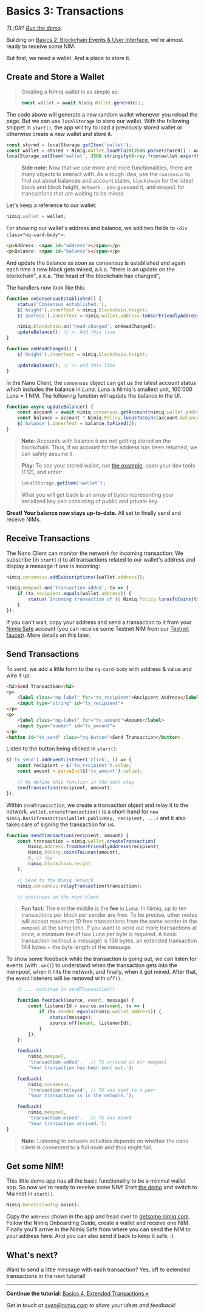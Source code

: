 # Basics 3: Transactions

_TL;DR? [Run the demo](playground.html#basics-3-transactions-demo.html)._

Building on [Basics 2: Blockchain Events & User Interface](basics-2-events-and-ui),
we're almost ready to receive some NIM.

But first, we need a wallet. And a place to store it.

## Create and Store a Wallet

> Creating a Nimiq wallet is as simple as:
>
> ```js
> const wallet = await Nimiq.Wallet.generate();
> ```

The code above will generate a new random wallet whenever you reload the page. But we can use `localStorage` to store our wallet.
With the following snippet in `start()`, the app will try to load a previously stored wallet or
otherwise create a new wallet and store it.

```js
const stored = localStorage.getItem('wallet');
const wallet = stored ? Nimiq.Wallet.loadPlain(JSON.parse(stored)) : await Nimiq.Wallet.generate();
localStorage.setItem('wallet', JSON.stringify(Array.from(wallet.exportPlain())));
```

>**Side note**: Now that we use more and more functionalities, there are many objects to interact with.
>As a rough idea, use the `consensus` to find out about balances and account states,
>`blockchain` for the latest block and block height,
>`network`&hellip; you guessed it, and
>`mempool` for transactions that are waiting to be mined.

Let's keep a reference to our wallet:

```js
nimiq.wallet = wallet;
```

For showing our wallet's address and balance, we add two fields to `<div class="nq-card-body">`:

```html
<p>Address: <span id="address"></span></p>
<p>Balance: <span id="balance"></span></p>
```

And update the balance as soon as consensus is established
and again each time a new block gets mined,
a.k.a. "there is an update on the blockchain",
a.k.a. "the head of the blockchain has changed",

The handlers now look like this:

```js
function onConsensusEstablished() {
    status('Consensus established.');
    $('height').innerText = nimiq.blockchain.height;
    $('address').innerText = nimiq.wallet.address.toUserFriendlyAddress();

    nimiq.blockchain.on('head-changed', onHeadChanged);
    updateBalance(); // <- Add this line
}

function onHeadChanged() {
    $('height').innerText = nimiq.blockchain.height;

    updateBalance(); // <- and this line
}
```

In the Nano Client, the `consensus` object can get us the latest account status which includes the balance in _Luna_.
Luna is Nimiq's smallest unit, 100'000 Luna = 1 NIM. The following function will update the balance in the UI.

```js
function async updateBalance() {
    const account = await nimiq.consensus.getAccount(nimiq.wallet.address)
    const balance = account ? Nimiq.Policy.lunasToCoins(account.balance) : 0;
    $('balance').innerText = balance.toFixed(2);
}
```

> **Note**: Accounts with balance `0` are not getting stored on the blockchain.
> Thus, if no account for the address has been returned, we can safely assume `0`.
>
> **Play:** To see your stored wallet, run [the example](playground.html#basics-3-transactions-demo.html),
> open your dev tools (F12), and enter:
>
> ```js
> localStorage.getItem('wallet');
> ```
>
> What you will get back is an array of bytes representing your serialized key pair consisting of public and private key.

**Great! Your balance now stays up-to-date.**
All set to finally send and receive NIMs.

## Receive Transactions

The Nano Client can monitor the network for incoming transaction:
We subscribe (in `start()`) to all transactions related to our wallet's address and
display a message if one is incoming:

```js
nimiq.consensus.addSubscriptions([wallet.address]);

nimiq.mempool.on('transaction-added', tx => {
    if (tx.recipient.equals(wallet.address)) {
        status(`Incoming transaction of ${ Nimiq.Policy.lunasToCoins(tx.value) } NIM.`);
    }
});
```

If you can't wait, copy your address and send a transaction to it from your
[Nimiq Safe](https://safe.nimiq-testnet.com) account
(you can receive some Testnet NIM from our [Testnet faucet](https://getsome.nimiq-testnet.com)).
More details on this later.

## Send Transactions

To send, we add a little form to the `nq-card-body` with address & value and wire it up.

```html
<h2>Send Transaction</h2>
<p>
    <label class="nq-label" for="tx_recipient">Recipient Address</label>
    <input type="string" id="tx_recipient">
</p>
<p>
    <label class="nq-label" for="tx_amount">Amount</label>
    <input type="number" id="tx_amount">
</p>
<button id="tx_send" class="nq-button">Send Transaction</button>
```

Listen to the button being clicked in `start()`:

```js
$('tx_send').addEventListener('click', () => {
    const recipient = $('tx_recipient').value;
    const amount = parseInt($('tx_amount').value);

    // We define this function in the next step
    sendTransaction(recipient, amount);
});
```

Within `sendTransaction`, we create a transaction object and relay it to the network.
`wallet.createTransaction()` is a short-hand for
`new Nimiq.BasicTransaction(wallet.publicKey, recipient, ...)` and
it also takes care of signing the transaction for us.

```js
function sendTransaction(recipient, amount) {
    const transaction = nimiq.wallet.createTransaction(
        Nimiq.Address.fromUserFriendlyAddress(recipient),
        Nimiq.Policy.coinsToLunas(amount),
        0, // fee
        nimiq.blockchain.height
    );

    // Send to the Nimiq network
    nimiq.consensus.relayTransaction(transaction);

    // continues in the next block
```

> **Fun fact:** The `0` in the middle is the **fee** in Luna.
> In Nimiq, up to ten transactions per block per sender are free.
> To be precise, other nodes will accept maximum 10 free transactions from the same sender in the `mempool` at the same time.
> If you want to send out more transactions at once, a minimum fee of two Luna per byte is required.
> A basic transaction (without a message) is 138 bytes, an extended transaction 144 bytes + the byte length of the message.

To show some feedback while the transaction is going out,
we can listen for events (with `.on()`) to understand when
the transaction gets into the mempool,
when it hits the network, and finally, when it got mined.
After that, the event listeners will be removed with `off()`.

```js
    // ... continue in sendTransaction()

    function feedback(source, event, message) {
        const listenerId = source.on(event, tx => {
            if (tx.sender.equals(nimiq.wallet.address)) {
                status(message);
                source.off(event, listenerId);
            }
        });
    };

    feedback(
        nimiq.mempool,
        'transaction-added',   // TX arrived in our mempool
        'Your transaction has been sent out.');

    feedback(
        nimiq.consensus,
        'transaction-relayed', // TX was sent to a peer
        'Your transaction is in the network.');

    feedback(
        nimiq.mempool,
        'transaction-mined',   // TX was mined
        'Your transaction arrived.');
}
```

>**Note:** Listening to network activities depends on whether the nano client is connected to a full node
>and thus might fail.

## Get some NIM!

This little demo app has all the basic functionality to be a minimal wallet app.
So now we're ready to receive some NIM!
Start [the demo](playground.html#basics-3-transactions-demo.html)
and switch to Mainnet in `start()`.

```js
Nimiq.GenesisConfig.main();
```

Copy the `address` shown in the app and head over to
[getsome.nimiq.com](https://getsome.nimiq.com).
Follow the Nimiq Onboarding Guide, create a wallet and receive one NIM.
Finally you'll arrive in the Nimiq Safe from where you can send the NIM to your address here.
And you can also send it back to keep it safe. :)

## What's next?

Want to send a little message with each transaction? Yes, off to extended transactions in the next tutorial!

---

**Continue the tutorial**: [Basics 4, Extended  Transactions »](basics-4-extended-tx)

_Get in touch at [sven@nimiq.com](mailto:sven@nimiq.com) to share your ideas and feedback!_
